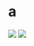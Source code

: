 # a
<img src = "https://img.shields.io/github/last-commit/1377max/guza-mi?style=for-the-badge">

<img src = "https://img.shields.io/github/repo-size/1377max/guza-mi?style=for-the-badge">
